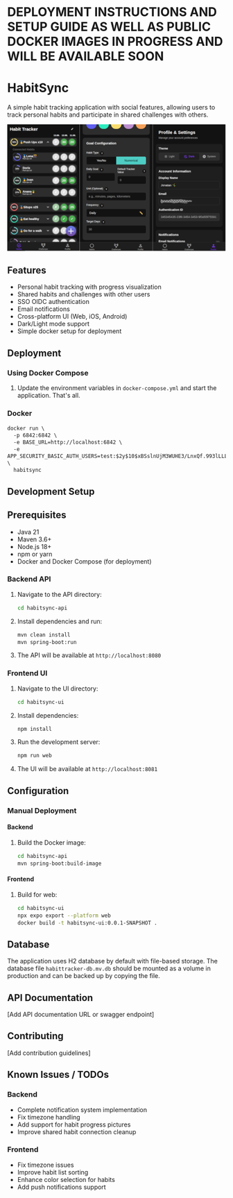 # DEPLOYMENT INSTRUCTIONS AND SETUP GUIDE AS WELL AS PUBLIC DOCKER IMAGES IN PROGRESS AND WILL BE AVAILABLE SOON

# HabitSync

A simple habit tracking application with social features, allowing users to track personal habits and participate in
shared challenges with others.

![image](images/img.png)

## Features

- Personal habit tracking with progress visualization
- Shared habits and challenges with other users
- SSO OIDC authentication
- Email notifications
- Cross-platform UI (Web, iOS, Android)
- Dark/Light mode support
- Simple docker setup for deployment

## Deployment

### Using Docker Compose

1. Update the environment variables in `docker-compose.yml` and start the application. That's all.

### Docker

```
docker run \
  -p 6842:6842 \
  -e BASE_URL=http://localhost:6842 \
  -e APP_SECURITY_BASIC_AUTH_USERS=test:$2y$10$xBSslnUjM3WUHE3/LnxQf.993lLLLrvhhYg/./DBUU9DXUpu9b8hGj \
  habitsync
```

## Development Setup

## Prerequisites

- Java 21
- Maven 3.6+
- Node.js 18+
- npm or yarn
- Docker and Docker Compose (for deployment)

### Backend API

1. Navigate to the API directory:
   ```bash
   cd habitsync-api
   ```

2. Install dependencies and run:
   ```bash
   mvn clean install
   mvn spring-boot:run
   ```

3. The API will be available at `http://localhost:8080`

### Frontend UI

1. Navigate to the UI directory:
   ```bash
   cd habitsync-ui
   ```

2. Install dependencies:
   ```bash
   npm install
   ```

4. Run the development server:
   ```bash
   npm run web
   ```

5. The UI will be available at `http://localhost:8081`

## Configuration

### Manual Deployment

#### Backend

1. Build the Docker image:
   ```bash
   cd habitsync-api
   mvn spring-boot:build-image
   ```

#### Frontend

1. Build for web:
   ```bash
   cd habitsync-ui
   npx expo export --platform web
   docker build -t habitsync-ui:0.0.1-SNAPSHOT .
   ```

## Database

The application uses H2 database by default with file-based storage. The database file `habittracker-db.mv.db` should be
mounted as a volume in production and can be backed up by copying the file.

## API Documentation

[Add API documentation URL or swagger endpoint]

## Contributing

[Add contribution guidelines]

## Known Issues / TODOs

### Backend

- Complete notification system implementation
- Fix timezone handling
- Add support for habit progress pictures
- Improve shared habit connection cleanup

### Frontend

- Fix timezone issues
- Improve habit list sorting
- Enhance color selection for habits
- Add push notifications support
